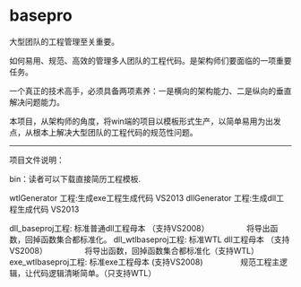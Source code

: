 # basepro
大型团队的工程管理至关重要。

如何易用、规范、高效的管理多人团队的工程代码。是架构师们要面临的一项重要任务。

一个真正的技术高手，必须具备两项素养：一是横向的架构能力、二是纵向的垂直解决问题能力。

本项目，从架构师的角度，将win端的项目以模板形式生产，以简单易用为出发点，从根本上解决大型团队的工程代码的规范性问题。


-----------------------------------------------------------------------------------------
项目文件说明：

bin：读者可以下载直接简历工程模板.

wtlGenerator 工程:生成exe工程生成代码 VS2013
dllGenerator 工程:生成dll工程生成代码 VS2013

dll_baseproj工程: 标准普通dll工程母本 （支持VS2008）
                 将导出函数，回掉函数集合都标准化。
dll_wtlbaseproj工程: 标准WTL dll工程母本 （支持VS2008）
                 将导出函数，回掉函数集合都标准化（支持WTL）
exe_wtlbaseproj工程: 标准exe工程母本  (支持VS2008)
                 规范工程主逻辑，让代码逻辑清晰简单。（只支持WTL）
